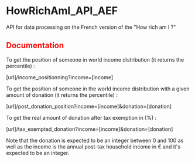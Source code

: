 # HowRichAmI_API_AEF
API for data processing on the French version of the "How rich am I ?"

<h2 style="color:red;">Documentation</h2>



To get the position of someone in world income distribution (it returns the percentile) :

[url]/income_positionning?income=[income]



To get the position of someone in the world income distribution with a given amount of donation (it returns the percentile) :

[url]/post_donation_position?income=[income]&donation=[donation]



To get the real amount of donation after tax exemption in (%) :

[url]/tax_exempted_donation?income=[income]&donation=[donation]



Note that the donation is expected to be an integer between 0 and 100 as well as the income is the annual post-tax household income in € and it's expected to be an integer.
